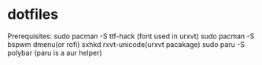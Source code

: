 # dotfiles
Prerequisites:
		sudo pacman -S ttf-hack    (font used in urxvt)
		sudo pacman -S bspwm dmenu(or rofi) sxhkd rxvt-unicode(urxvt pacakage)
		sudo paru -S polybar  (paru is a aur helper)   

	
